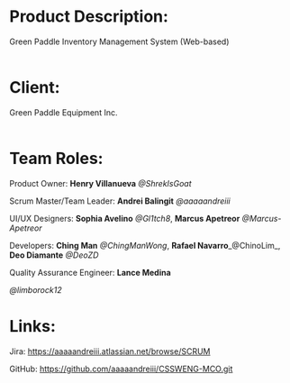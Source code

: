 # Product Description: 
Green Paddle Inventory Management System (Web-based)
<br><br>


# Client: 
Green Paddle Equipment Inc.
<br><br>


# Team Roles:

Product Owner: __Henry Villanueva__ _@ShrekIsGoat_

Scrum Master/Team Leader: __Andrei Balingit__ _@aaaaandreiii_

UI/UX Designers: __Sophia Avelino__ _@Gl1tch8_, __Marcus Apetreor__ _@Marcus-Apetreor_

Developers: __Ching Man__ _@ChingManWong_, __Rafael Navarro___@ChinoLim_, __Deo Diamante__ _@DeoZD_

Quality Assurance Engineer: __Lance Medina__

_@limborock12_

# Links:

Jira: https://aaaaandreiii.atlassian.net/browse/SCRUM

GitHub: https://github.com/aaaaandreiii/CSSWENG-MCO.git
